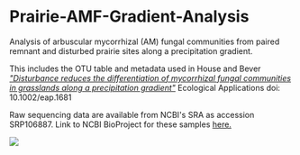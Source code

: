 # Prairie-AMF-Gradient-Analysis
Analysis of arbuscular mycorrhizal (AM) fungal communities from paired remnant and disturbed prairie sites along a precipitation gradient. 

This includes the OTU table and metadata used in House and Bever <a href =  https://doi.org/10.1002/eap.1681> *"Disturbance reduces the differentiation of mycorrhizal fungal communities in grasslands along a precipitation gradient"*</a> Ecological Applications doi: 10.1002/eap.1681

Raw sequencing data are available from NCBI's SRA as accession SRP106887. Link to NCBI BioProject for these samples <a href = https://www.ncbi.nlm.nih.gov/bioproject/PRJNA385198>here. </a>

<img src=https://zenodo.org/badge/110628125.svg>
